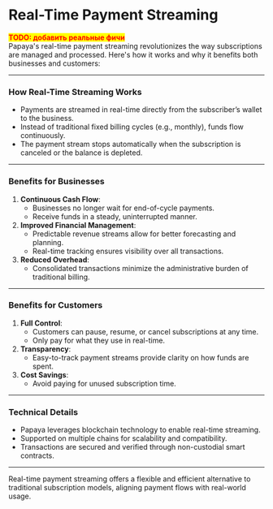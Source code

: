 # Real-Time Payment Streaming

<mark style="color:red;">**TODO: добавить реальные фичи**</mark>\
Papaya's real-time payment streaming revolutionizes the way subscriptions are managed and processed. Here's how it works and why it benefits both businesses and customers:

***

### **How Real-Time Streaming Works**

* Payments are streamed in real-time directly from the subscriber’s wallet to the business.
* Instead of traditional fixed billing cycles (e.g., monthly), funds flow continuously.
* The payment stream stops automatically when the subscription is canceled or the balance is depleted.

***

### **Benefits for Businesses**

1. **Continuous Cash Flow**:
   * Businesses no longer wait for end-of-cycle payments.
   * Receive funds in a steady, uninterrupted manner.
2. **Improved Financial Management**:
   * Predictable revenue streams allow for better forecasting and planning.
   * Real-time tracking ensures visibility over all transactions.
3. **Reduced Overhead**:
   * Consolidated transactions minimize the administrative burden of traditional billing.

***

### **Benefits for Customers**

1. **Full Control**:
   * Customers can pause, resume, or cancel subscriptions at any time.
   * Only pay for what they use in real-time.
2. **Transparency**:
   * Easy-to-track payment streams provide clarity on how funds are spent.
3. **Cost Savings**:
   * Avoid paying for unused subscription time.

***

### **Technical Details**

* Papaya leverages blockchain technology to enable real-time streaming.
* Supported on multiple chains for scalability and compatibility.
* Transactions are secured and verified through non-custodial smart contracts.

***

Real-time payment streaming offers a flexible and efficient alternative to traditional subscription models, aligning payment flows with real-world usage.
